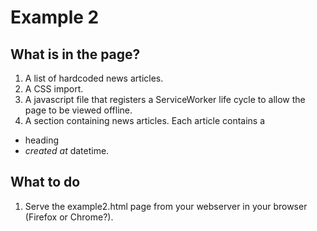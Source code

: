 Example 2
=========

## What is in the page?
1. A list of hardcoded news articles.
2. A CSS import.
3. A javascript file that registers a ServiceWorker life cycle to allow the page to be viewed
offline.
4. A section containing news articles. Each article contains a
 * heading
 * *created at* datetime.

## What to do
1. Serve the example2.html page from your webserver in your browser (Firefox or Chrome?).
